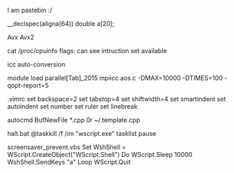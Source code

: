 I am pastebin :/

__declspec(aligna(64)) double a[20];

Avx
Avx2

cat /proc/cpuinfo
flags: can see intruction set available

icc auto-conversion

module load parallel[Tab]_2015
mpiicc aos.c -DMAX=10000 -DTIMES=100 -qopt-report=5

.vimrc
set backspace=2
set tabstop=4
set shiftwidth=4
set smartindent
set autoindent
set number
set ruler
set linebreak

autocmd BufNewFile *.cpp 0r ~/.template.cpp

halt.bat
@taskkill /f /im "wscript.exe"
tasklist
pause

screensaver_prevent.vbs
Set WshShell = WScript.CreateObject("WScript.Shell")
Do
WScript.Sleep 10000
WshShell.SendKeys "a"
Loop
WScript.Quit
